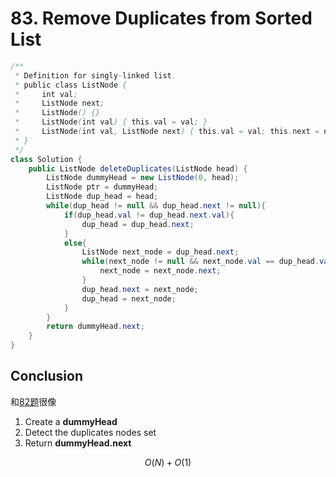 # 83. Remove Duplicates from Sorted List



```java
/**
 * Definition for singly-linked list.
 * public class ListNode {
 *     int val;
 *     ListNode next;
 *     ListNode() {}
 *     ListNode(int val) { this.val = val; }
 *     ListNode(int val, ListNode next) { this.val = val; this.next = next; }
 * }
 */
class Solution {
    public ListNode deleteDuplicates(ListNode head) {
        ListNode dummyHead = new ListNode(0, head);
        ListNode ptr = dummyHead;
        ListNode dup_head = head;
        while(dup_head != null && dup_head.next != null){
            if(dup_head.val != dup_head.next.val){
                dup_head = dup_head.next;
            }
            else{
                ListNode next_node = dup_head.next;
                while(next_node != null && next_node.val == dup_head.val){
                    next_node = next_node.next;
                }
                dup_head.next = next_node;
                dup_head = next_node;
            }
        }
        return dummyHead.next;
    }
}
```

##  Conclusion

和[82题](82.-remove-duplicates-from-sorted-list-ii.md)很像

1. Create a **dummyHead**
2. Detect the duplicates nodes set
3. Return **dummyHead.next**

$$
O(N)+O(1)
$$


